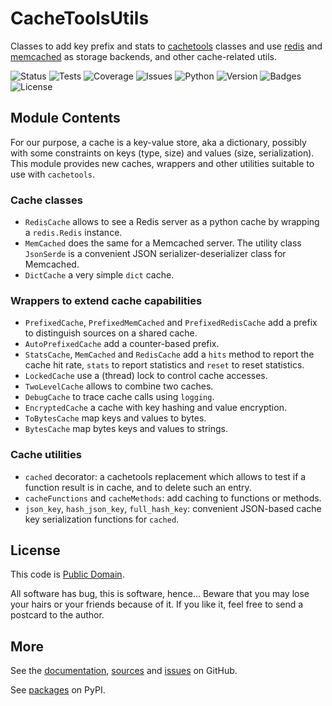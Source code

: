 # CacheToolsUtils

Classes to add key prefix and stats to
[cachetools](https://pypi.org/project/cachetools/) classes and use
[redis](https://redis.io/) and
[memcached](https://memcached.org/) as storage backends,
and other cache-related utils.

![Status](https://github.com/zx80/cachetools-utils/actions/workflows/ctu.yml/badge.svg?branch=main&style=flat)
![Tests](https://img.shields.io/badge/tests-23%20✓-success)
![Coverage](https://img.shields.io/badge/coverage-100%25-success)
![Issues](https://img.shields.io/github/issues/zx80/cachetools-utils?style=flat)
![Python](https://img.shields.io/badge/python-3-informational)
![Version](https://img.shields.io/pypi/v/CacheToolsUtils)
![Badges](https://img.shields.io/badge/badges-8-informational)
![License](https://img.shields.io/pypi/l/cachetoolsutils?style=flat)

## Module Contents

For our purpose, a cache is a key-value store, aka a dictionary, possibly with
some constraints on keys (type, size) and values (size, serialization).
This module provides new caches, wrappers and other utilities suitable to use
with `cachetools`.

### Cache classes

- `RedisCache` allows to see a Redis server as a python cache
  by wrapping a `redis.Redis` instance.
- `MemCached` does the same for a Memcached server.
  The utility class `JsonSerde` is a convenient JSON serializer-deserializer
  class for Memcached.
- `DictCache` a very simple `dict` cache.

### Wrappers to extend cache capabilities

- `PrefixedCache`, `PrefixedMemCached` and `PrefixedRedisCache` add a prefix to
  distinguish sources on a shared cache.
- `AutoPrefixedCache` add a counter-based prefix.
- `StatsCache`, `MemCached` and `RedisCache` add a `hits` method
  to report the cache hit rate, `stats` to report statistics and
  `reset` to reset statistics.
- `LockedCache` use a (thread) lock to control cache accesses.
- `TwoLevelCache` allows to combine two caches.
- `DebugCache` to trace cache calls using `logging`.
- `EncryptedCache` a cache with key hashing and value encryption.
- `ToBytesCache` map keys and values to bytes.
- `BytesCache` map bytes keys and values to strings.

### Cache utilities

- `cached` decorator: a cachetools replacement which allows to test if a
  function result is in cache, and to delete such an entry.
- `cacheFunctions` and `cacheMethods`: add caching to functions or methods.
- `json_key`, `hash_json_key`, `full_hash_key`: convenient JSON-based cache key
  serialization functions for `cached`.

## License

This code is [Public Domain](https://creativecommons.org/publicdomain/zero/1.0/).

All software has bug, this is software, hence… Beware that you may lose your
hairs or your friends because of it. If you like it, feel free to send a
postcard to the author.

## More

See the
[documentation](https://zx80.github.io/cachetools-utils/),
[sources](https://github.com/zx80/cachetools-utils) and
[issues](https://github.com/zx80/cachetools-utils/issues) on GitHub.

See [packages](https://pypi.org/project/CacheToolsUtils/) on PyPI.
